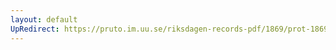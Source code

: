 ```yaml
---
layout: default
UpRedirect: https://pruto.im.uu.se/riksdagen-records-pdf/1869/prot-1869--fk--322/prot-1869--fk--322_010.pdf
---
```

